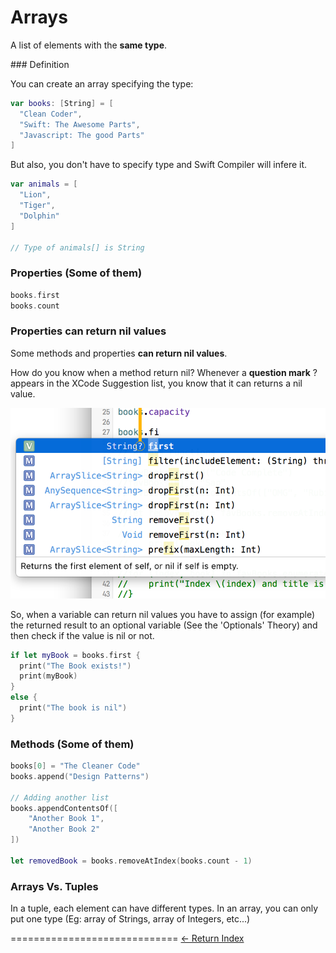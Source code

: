 # Arrays

A list of elements with the **same type**.

### Definition

You can create an array specifying the type:
```Swift
var books: [String] = [
  "Clean Coder",
  "Swift: The Awesome Parts",
  "Javascript: The good Parts"
]
```

But also, you don't have to specify type and Swift Compiler will infere it.

```Swift
var animals = [
  "Lion",
  "Tiger",
  "Dolphin"
]

// Type of animals[] is String
```

### Properties (Some of them)

```Swift
books.first
books.count
```

### Properties can return nil values

Some methods and properties **can return nil values**.

How do you know when a method return nil? Whenever a **question mark** ? appears in the XCode Suggestion list, you know that it can returns a nil value.

![](/Assets/Basics/Arrays_optional_methods.png)

So, when a variable can return nil values you have to assign (for example) the returned result to an optional variable (See the 'Optionals' Theory) and then check if the value is nil or not.

```Swift
if let myBook = books.first {
  print("The Book exists!")
  print(myBook)
}
else {
  print("The book is nil")
}
```

### Methods (Some of them)

```Swift
books[0] = "The Cleaner Code"
books.append("Design Patterns")

// Adding another list
books.appendContentsOf([
    "Another Book 1",
    "Another Book 2"
])

let removedBook = books.removeAtIndex(books.count - 1)
```

### Arrays Vs. Tuples

In a tuple, each element can have different types.
In an array, you can only put one type (Eg: array of Strings, array of Integers, etc...)


=============================
[<- Return Index](/README.md)
